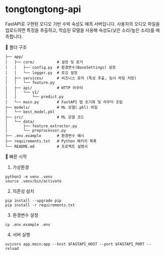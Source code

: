 # tongtongtong-api

FastAPI로 구현된 오디오 기반 수박 숙성도 예측 서버입니다. 사용자의 오디오 파일을 업로드하면 특징을 추출하고, 학습된 모델을 사용해 숙성도(낮은 소리/높은 소리)를 예측합니다.

📂 폴더 구조
```
├── app/
│   ├── core/          # 설정 및 로거
│   │   ├── config.py  # 환경변수(BaseSettings) 설정
│   │   └── logger.py  # 로깅 설정
│   ├── services/      # 비즈니스 로직 (특성 추출, 임시 파일 저장)
│   │   └── feature.py
│   ├── api/           # HTTP 라우터
│   │   └── v1/
│   │       └── predict.py
│   └── main.py        # FastAPI 앱 초기화 및 라우터 조립
├── models/            # ML 모델(.pkl) 파일
│   └── best_model.pkl
├── src/               # ML 모델 코드
│   └── data/
│       ├── feature_extractor.py
│       └── preprocessor.py
├── .env.example       # 환경변수 예시
├── requirements.txt   # Python 패키지 목록
└── README.md          # 프로젝트 설명서
```

🚀 빠른 시작

1. 가상환경
```
python3 -m venv .venv
source .venv/bin/activate
```

2. 의존성 설치
```
pip install --upgrade pip
pip install -r requirements.txt
```

3. 환경변수 설정
```
cp .env.example .env
```

4. 서버 실행
```
uvicorn app.main:app --host $FASTAPI_HOST --port $FASTAPI_PORT --reload
```
